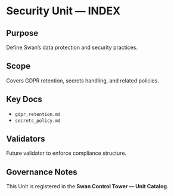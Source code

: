 # Security Unit — INDEX

## Purpose
Define Swan’s data protection and security practices.

## Scope
Covers GDPR retention, secrets handling, and related policies.

## Key Docs
- `gdpr_retention.md`
- `secrets_policy.md`

## Validators
Future validator to enforce compliance structure.

## Governance Notes
This Unit is registered in the **Swan Control Tower — Unit Catalog**.
